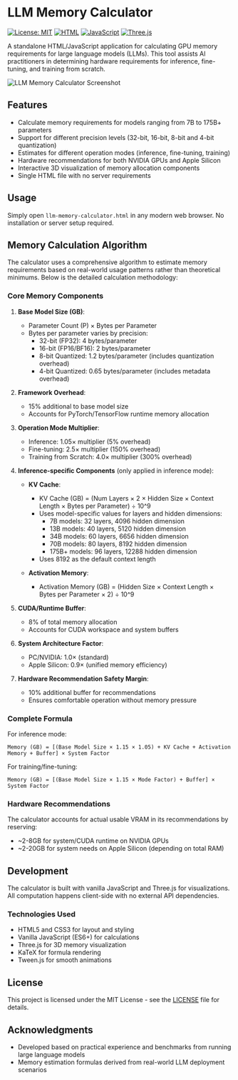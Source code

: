 # LLM Memory Calculator

[![License: MIT](https://img.shields.io/badge/License-MIT-yellow.svg)](https://opensource.org/licenses/MIT)
[![HTML](https://img.shields.io/badge/HTML-5-orange)](https://developer.mozilla.org/en-US/docs/Web/HTML)
[![JavaScript](https://img.shields.io/badge/JavaScript-ES6-blue)](https://developer.mozilla.org/en-US/docs/Web/JavaScript)
[![Three.js](https://img.shields.io/badge/Three.js-r128-green)](https://threejs.org/)

A standalone HTML/JavaScript application for calculating GPU memory requirements for large language models (LLMs). This tool assists AI practitioners in determining hardware requirements for inference, fine-tuning, and training from scratch.

![LLM Memory Calculator Screenshot](https://raw.githubusercontent.com/username/llm-memory-calculator/main/screenshot.png)

## Features

- Calculate memory requirements for models ranging from 7B to 175B+ parameters
- Support for different precision levels (32-bit, 16-bit, 8-bit and 4-bit quantization)
- Estimates for different operation modes (inference, fine-tuning, training)
- Hardware recommendations for both NVIDIA GPUs and Apple Silicon
- Interactive 3D visualization of memory allocation components
- Single HTML file with no server requirements

## Usage

Simply open `llm-memory-calculator.html` in any modern web browser. No installation or server setup required.

## Memory Calculation Algorithm

The calculator uses a comprehensive algorithm to estimate memory requirements based on real-world usage patterns rather than theoretical minimums. Below is the detailed calculation methodology:

### Core Memory Components

1. **Base Model Size (GB)**:
   - Parameter Count (P) × Bytes per Parameter
   - Bytes per parameter varies by precision:
     - 32-bit (FP32): 4 bytes/parameter
     - 16-bit (FP16/BF16): 2 bytes/parameter
     - 8-bit Quantized: 1.2 bytes/parameter (includes quantization overhead)
     - 4-bit Quantized: 0.65 bytes/parameter (includes metadata overhead)

2. **Framework Overhead**:
   - 15% additional to base model size
   - Accounts for PyTorch/TensorFlow runtime memory allocation

3. **Operation Mode Multiplier**:
   - Inference: 1.05× multiplier (5% overhead)
   - Fine-tuning: 2.5× multiplier (150% overhead)
   - Training from Scratch: 4.0× multiplier (300% overhead)

4. **Inference-specific Components** (only applied in inference mode):
   - **KV Cache**:
     - KV Cache (GB) = (Num Layers × 2 × Hidden Size × Context Length × Bytes per Parameter) ÷ 10^9
     - Uses model-specific values for layers and hidden dimensions:
       - 7B models: 32 layers, 4096 hidden dimension
       - 13B models: 40 layers, 5120 hidden dimension
       - 34B models: 60 layers, 6656 hidden dimension
       - 70B models: 80 layers, 8192 hidden dimension
       - 175B+ models: 96 layers, 12288 hidden dimension
     - Uses 8192 as the default context length

   - **Activation Memory**:
     - Activation Memory (GB) = (Hidden Size × Context Length × Bytes per Parameter × 2) ÷ 10^9

5. **CUDA/Runtime Buffer**:
   - 8% of total memory allocation
   - Accounts for CUDA workspace and system buffers

6. **System Architecture Factor**:
   - PC/NVIDIA: 1.0× (standard)
   - Apple Silicon: 0.9× (unified memory efficiency)

7. **Hardware Recommendation Safety Margin**:
   - 10% additional buffer for recommendations
   - Ensures comfortable operation without memory pressure

### Complete Formula

For inference mode:
```
Memory (GB) = [(Base Model Size × 1.15 × 1.05) + KV Cache + Activation Memory + Buffer] × System Factor
```

For training/fine-tuning:
```
Memory (GB) = [(Base Model Size × 1.15 × Mode Factor) + Buffer] × System Factor
```

### Hardware Recommendations

The calculator accounts for actual usable VRAM in its recommendations by reserving:
- ~2-8GB for system/CUDA runtime on NVIDIA GPUs
- ~2-20GB for system needs on Apple Silicon (depending on total RAM)

## Development

The calculator is built with vanilla JavaScript and Three.js for visualizations. All computation happens client-side with no external API dependencies.

### Technologies Used

- HTML5 and CSS3 for layout and styling
- Vanilla JavaScript (ES6+) for calculations
- Three.js for 3D memory visualization
- KaTeX for formula rendering
- Tween.js for smooth animations

## License

This project is licensed under the MIT License - see the [LICENSE](LICENSE) file for details.

## Acknowledgments

- Developed based on practical experience and benchmarks from running large language models
- Memory estimation formulas derived from real-world LLM deployment scenarios
